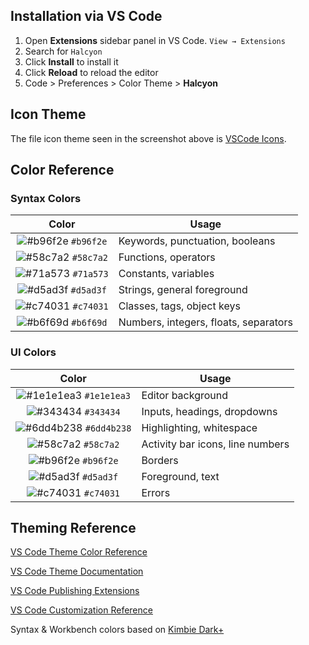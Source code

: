 ## Installation via VS Code

1. Open **Extensions** sidebar panel in VS Code. `View → Extensions`
2. Search for `Halcyon`
3. Click **Install** to install it
4. Click **Reload** to reload the editor
5. Code > Preferences > Color Theme > **Halcyon**

## Icon Theme

The file icon theme seen in the screenshot above is [VSCode Icons](https://marketplace.visualstudio.com/items?itemName=vscode-icons-team.vscode-icons).

## Color Reference

### Syntax Colors

|                               Color                                | Usage                                           |
| :----------------------------------------------------------------: | ----------------------------------------------- |
| ![#b96f2e](https://via.placeholder.com/10/b96f2e?text=+) `#b96f2e` | Keywords, punctuation, booleans                 |
| ![#58c7a2](https://via.placeholder.com/10/58c7a2?text=+) `#58c7a2` | Functions, operators                            |
| ![#71a573](https://via.placeholder.com/10/71a573?text=+) `#71a573` | Constants, variables                            |
| ![#d5ad3f](https://via.placeholder.com/10/d5ad3f?text=+) `#d5ad3f` | Strings, general foreground                     |
| ![#c74031](https://via.placeholder.com/10/c74031?text=+) `#c74031` | Classes, tags, object keys                      |
| ![#b6f69d](https://via.placeholder.com/10/b6f69d?text=+) `#b6f69d` | Numbers, integers, floats, separators           |

### UI Colors

|                               Color                                      | Usage                                     |
| :----------------------------------------------------------------------: | ----------------------------------------- |
| ![#1e1e1ea3](https://via.placeholder.com/10/1e1e1ea3?text=+) `#1e1e1ea3` | Editor background                         |
| ![#343434](https://via.placeholder.com/10/343434?text=+) `#343434`       | Inputs, headings, dropdowns               |
| ![#6dd4b238](https://via.placeholder.com/10/6dd4b238?text=+) `#6dd4b238` | Highlighting, whitespace                  |
| ![#58c7a2](https://via.placeholder.com/10/58c7a2?text=+) `#58c7a2`       | Activity bar icons, line numbers          |
| ![#b96f2e](https://via.placeholder.com/10/b96f2e?text=+) `#b96f2e`       | Borders                                   |
| ![#d5ad3f](https://via.placeholder.com/10/d5ad3f?text=+) `#d5ad3f`       | Foreground, text                          |
| ![#c74031](https://via.placeholder.com/10/c74031?text=+) `#c74031`       | Errors                                    |

## Theming Reference

[VS Code Theme Color Reference](https://code.visualstudio.com/docs/getstarted/theme-color-reference)

[VS Code Theme Documentation](https://code.visualstudio.com/docs/extensions/themes-snippets-colorizers)

[VS Code Publishing Extensions](https://code.visualstudio.com/docs/extensions/publish-extension)

[VS Code Customization Reference](https://gist.github.com/idleberg/004fad51888d745ac609a24d5804050f)

Syntax & Workbench colors based on [Kimbie Dark+](https://marketplace.visualstudio.com/items?itemName=dnamsons.kimbie-dark-plus)
